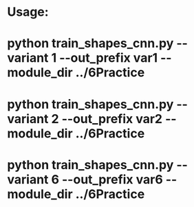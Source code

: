 # Usage:
#   python train_shapes_cnn.py --variant 1 --out_prefix var1 --module_dir ../6Practice
#   python train_shapes_cnn.py --variant 2 --out_prefix var2 --module_dir ../6Practice
#   python train_shapes_cnn.py --variant 6 --out_prefix var6 --module_dir ../6Practice